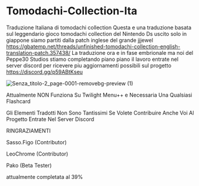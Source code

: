 # Tomodachi-Collection-Ita
Traduzione Italiana di tomodachi collection
Questa e una traduzione basata sul leggendario gioco tomodachi collection del Nintendo Ds uscito solo in giappone
siamo partiti dalla patch inglese del grande jjjewel https://gbatemp.net/threads/unfinished-tomodachi-collection-english-translation-patch.357438/
La traduzione ora e in fase embrionale ma noi del Peppe30 Studios stiamo completando piano piano il lavoro
entrate nel server discord per ricevere piu aggiornamenti possibili sul progetto https://discord.gg/p59ABtKseu

![Senza_titolo-2_page-0001-removebg-preview (1)](https://github.com/user-attachments/assets/33f72235-d06c-4904-a493-d8af8a102e98)

Attualmente NON Funziona Su Twilight Menu++ e Necessaria Una Qualsiasi Flashcard

Gli Elementi Tradotti Non Sono Tantissimi Se Volete Contribuire Anche Voi Al Progetto Entrate Nel Server Discord

RINGRAZIAMENTI

Sasso.Figo (Contributor)

LeoChrome (Contributor)

Pako (Beta Tester) 

attualmente completata al 39%
